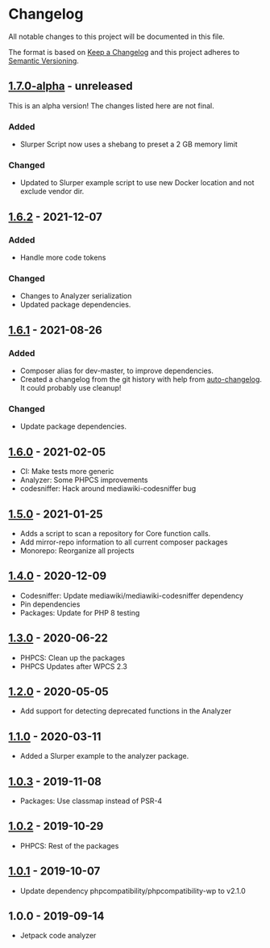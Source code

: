 # Changelog

All notable changes to this project will be documented in this file.

The format is based on [Keep a Changelog](https://keepachangelog.com/en/1.0.0/)
and this project adheres to [Semantic Versioning](https://semver.org/spec/v2.0.0.html).

## [1.7.0-alpha] - unreleased

This is an alpha version! The changes listed here are not final.

### Added
- Slurper Script now uses a shebang to preset a 2 GB memory limit

### Changed
- Updated to Slurper example script to use new Docker location and not exclude vendor dir.

## [1.6.2] - 2021-12-07
### Added
- Handle more code tokens

### Changed
- Changes to Analyzer serialization
- Updated package dependencies.

## [1.6.1] - 2021-08-26
### Added
- Composer alias for dev-master, to improve dependencies.
- Created a changelog from the git history with help from [auto-changelog](https://www.npmjs.com/package/auto-changelog). It could probably use cleanup!

### Changed
- Update package dependencies.

## [1.6.0] - 2021-02-05

- CI: Make tests more generic
- Analyzer: Some PHPCS improvements
- codesniffer: Hack around mediawiki-codesniffer bug

## [1.5.0] - 2021-01-25

- Adds a script to scan a repository for Core function calls.
- Add mirror-repo information to all current composer packages
- Monorepo: Reorganize all projects

## [1.4.0] - 2020-12-09

- Codesniffer: Update mediawiki/mediawiki-codesniffer dependency
- Pin dependencies
- Packages: Update for PHP 8 testing

## [1.3.0] - 2020-06-22

- PHPCS: Clean up the packages
- PHPCS Updates after WPCS 2.3

## [1.2.0] - 2020-05-05

- Add support for detecting deprecated functions in the Analyzer

## [1.1.0] - 2020-03-11

- Added a Slurper example to the analyzer package.

## [1.0.3] - 2019-11-08

- Packages: Use classmap instead of PSR-4

## [1.0.2] - 2019-10-29

- PHPCS: Rest of the packages

## [1.0.1] - 2019-10-07

- Update dependency phpcompatibility/phpcompatibility-wp to v2.1.0

## 1.0.0 - 2019-09-14

- Jetpack code analyzer

[1.7.0-alpha]: https://github.com/Automattic/jetpack-analyzer/compare/v1.6.2...v1.7.0-alpha
[1.6.2]: https://github.com/Automattic/jetpack-analyzer/compare/v1.6.1...v1.6.2
[1.6.1]: https://github.com/Automattic/jetpack-analyzer/compare/v1.6.0...v1.6.1
[1.6.0]: https://github.com/Automattic/jetpack-analyzer/compare/v1.5.0...v1.6.0
[1.5.0]: https://github.com/Automattic/jetpack-analyzer/compare/v1.4.0...v1.5.0
[1.4.0]: https://github.com/Automattic/jetpack-analyzer/compare/v1.3.0...v1.4.0
[1.3.0]: https://github.com/Automattic/jetpack-analyzer/compare/v1.2.0...v1.3.0
[1.2.0]: https://github.com/Automattic/jetpack-analyzer/compare/v1.1.0...v1.2.0
[1.1.0]: https://github.com/Automattic/jetpack-analyzer/compare/v1.0.3...v1.1.0
[1.0.3]: https://github.com/Automattic/jetpack-analyzer/compare/v1.0.2...v1.0.3
[1.0.2]: https://github.com/Automattic/jetpack-analyzer/compare/v1.0.1...v1.0.2
[1.0.1]: https://github.com/Automattic/jetpack-analyzer/compare/v1.0.0...v1.0.1
